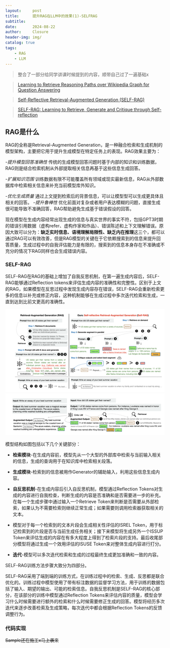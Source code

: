 ```yaml
---
layout:     post                       
title:      提升RAG在LLM中的效果(1)-SELFRAG            
subtitle:   
date:       2024-08-22               
author:     Closure                         
header-img: img/ 
catalog: true                         
tags:                                
    - RAG
    - LLM
---
```

> 整合了一部分给同学讲课时候提到的内容，顺带自己过了一遍基础x

> [Learning to Retrieve Reasoning Paths over Wikipedia Graph for Question Answering](https://openreview.net/forum?id=SJgVHkrYDH "Learning to Retrieve Reasoning Paths over Wikipedia Graph for Question Answering")

> [Self-Reflective Retrieval-Augmented Generation (SELF-RAG)](https://cobusgreyling.medium.com/self-reflective-retrieval-augmented-generation-self-rag-f5cbad4412d5 "Self-Reflective Retrieval-Augmented Generation (SELF-RAG)")

> [SELF-RAG: Learning to Retrieve, Generate and Critique through Self-reflection](https://github.com/AkariAsai/self-rag "SELF-RAG: Learning to Retrieve, Generate and Critique through Self-reflection")

## RAG是什么

RAG的全称是Retrieval-Augmented Generation，是一种融合检索和生成机制的模型架构，主要把它用于提升生成模型在特定任务上的表现。RAG效果主要为：

*-提升模型回答准确性*
传统的生成模型回答问题时基于内部的知识和训练数据，RAG则是结合检索机制从外部提取相关信息再基于这些信息生成回答。

*-扩展知识范围*
训练数据有限不可能覆盖所有领域或现实最新信息，RAG从外部数据库中检索相关信息来补充当前模型库外知识。

*-优化生成质量*
通过上文提到检索后的背景信息，可以让模型型可以生成更具体且相关的回答。
*-提升鲁棒性*
优化前面对复杂或者用户表达模糊的问题，直接生成很可能导致不准确回答，RAG帮助避免生成基于错误假设的回答。

现在模型在生成内容经常出现生成的信息与真实世界的事实不符，包括GPT3时期的错误引用数据（虚构refer、虚构作家和作品）、错误陈述和上下文理解错误。原因大致可以分为：**缺乏实时信息、语境理解局限性、缺乏内在推理**这三个，都可以通过RAG可以有效改善，但是RAG模型的关键在于它依赖搜索到的信息来提升回答质量，生成过程中的自我评估能力是有限的，搜索到的信息本身存在不准确或不充分的情况下RAG同样也会生成错误内容。

### SELF-RAG

SELF-RAG在RAG的基础上增加了自我反思机制，在第一遍生成内容后，SELF-RAG能够通过Reflection tokens来评估生成内容的准确性和完整性。区别于上文的RAG，如果模型在反思过程中发现生成内容存在错误，SELF-RAG会重新检索更多的信息以补充或修正内容，这种机制能够在生成过程中多次迭代检索和生成，一直到达到比前文更高的准确性。

![ ](/img/selfrag.png)
![ ](/img/rag.png)


模型结构如图包括以下几个关键部分：

- **检索模块**-在生成内容前，模型先从一个大型的外部库中检索与当前输入相关的信息，生成的查询用于在知识库中检索相关段落。

- **生成模块**-检索到的信息被用作Generator的辅助输入，利用这些信息生成内容。

- **自反思机制**-在生成内容后引入自反思机制，模型通过Reflection Tokens对生成的内容进行自我检查，判断生成的内容是否准确和是否需要进一步的补充。在每一个生成步骤中通过输入一个Retrieve Token来判断是否需要从外部检索，如果认为不需要检索则继续正常生成；如果需要则调用检索器获取相关的文本。

- 模型对于每一个检索到的文本片段会生成相关性评估的ISREL Token，用于标记检索到的片段是否与当前生成任务相关；接下来模型将生成另外一个ISSUP Token来评估生成的内容在有多大程度上得到了检索片段的支持。最后收尾部分模型将通过生成一个效用评估的ISUSE Token来对整体生成内容进行打分。

- **迭代**-模型可以多次迭代检索和生成的过程最终生成更加准确和一致的内容。

SELF-RAG训练方法步骤大致分为四部分。

SELF-RAG采用了端到端的训练方式，在训练过程中的检索、生成、反思都是联合优化的。训练过程中模型使用了带有标注数据的监督学习方法，用于训练的数据包括了输入、期望的输出、可能的检索信息。自我反思机制是SELF-RAG的核心部分，在该部分的训练中模型通过Reflection Tokens来评估内容的质量，模型会学习什么时候需要进行额外的检索和什么时候需要修正生成的回答。模型将经历多次迭代来逐步改善检索及生成策略，每次迭代中都会根据Reflection Tokens的反馈调整行为。

### 代码实现

~~Sample还在施工x马上袭来~~
